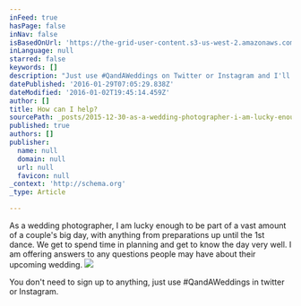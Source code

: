 ```yaml
---
inFeed: true
hasPage: false
inNav: false
isBasedOnUrl: 'https://the-grid-user-content.s3-us-west-2.amazonaws.com/6cedfd4a-20ab-4964-bede-21d1a1784ec8.png'
inLanguage: null
starred: false
keywords: []
description: "Just use #QandAWeddings on Twitter or Instagram and I'll get back to you asap..."
datePublished: '2016-01-29T07:05:29.838Z'
dateModified: '2016-01-02T19:45:14.459Z'
author: []
title: How can I help?
sourcePath: _posts/2015-12-30-as-a-wedding-photographer-i-am-lucky-enough-to-be-part-of-a.md
published: true
authors: []
publisher:
  name: null
  domain: null
  url: null
  favicon: null
_context: 'http://schema.org'
_type: Article

---
```

As a wedding photographer, I am lucky enough to be part of a vast amount of a couple's big day, with anything from preparations up until the 1st dance. We get to spend time in planning and get to know the day very well. I am offering answers to any questions people may have about their upcoming wedding.
![](https://s3-us-west-2.amazonaws.com/the-grid-img/p/966a25a4cd1bb503e291e1c14a6094346d6cb55a.png)

You don't need to sign up to anything, just use \#QandAWeddings in twitter or Instagram.